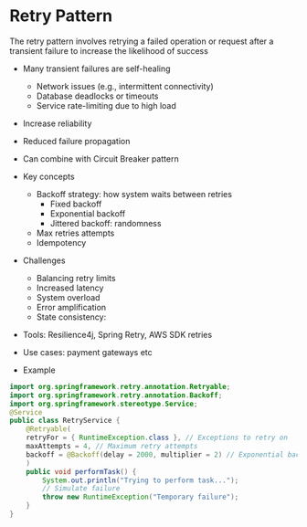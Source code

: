 # Retry Pattern

The retry pattern involves retrying a failed operation or request after a
transient failure to increase the likelihood of success

- Many transient failures are self-healing
  - Network issues (e.g., intermittent connectivity)
  - Database deadlocks or timeouts
  - Service rate-limiting due to high load
- Increase reliability
- Reduced failure propagation
- Can combine with Circuit Breaker pattern
- Key concepts
  - Backoff strategy: how system waits between retries
    - Fixed backoff
    - Exponential backoff
    - Jittered backoff: randomness
  - Max retries attempts
  - Idempotency
- Challenges

  - Balancing retry limits
  - Increased latency
  - System overload
  - Error amplification
  - State consistency:

- Tools: Resilience4j, Spring Retry, AWS SDK retries
- Use cases: payment gateways etc

- Example

```java
import org.springframework.retry.annotation.Retryable;
import org.springframework.retry.annotation.Backoff;
import org.springframework.stereotype.Service;
@Service
public class RetryService {
    @Retryable(
    retryFor = { RuntimeException.class }, // Exceptions to retry on
    maxAttempts = 4, // Maximum retry attempts
    backoff = @Backoff(delay = 2000, multiplier = 2) // Exponential backoff
    )
    public void performTask() {
        System.out.println("Trying to perform task...");
        // Simulate failure
        throw new RuntimeException("Temporary failure");
    }
}
```
